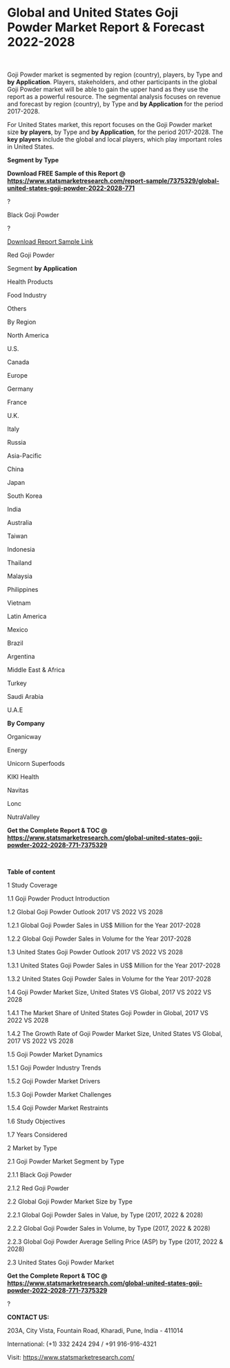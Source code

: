 <h1>Global and United States Goji Powder Market Report & Forecast 2022-2028</h1><br/><p>Goji Powder market is segmented by region (country), players, by Type and <strong>by Application</strong>. Players, stakeholders, and other participants in the global Goji Powder market will be able to gain the upper hand as they use the report as a powerful resource. The segmental analysis focuses on revenue and forecast by region (country), by Type and <strong>by Application</strong> for the period 2017-2028.</p>
 
 
 
 <p>For United States market, this report focuses on the Goji Powder market size <strong>by players</strong>, by Type and <strong>by Application</strong>, for the period 2017-2028. The <strong>key players</strong> include the global and local players, which play important roles in United States.</p>
 
 
 
 <p><strong>Segment by Type</strong></p>
 
 
 
 <div><b>Download FREE Sample of this Report @ <a href="https://www.statsmarketresearch.com/download-free-sample/7375329/global-united-states-goji-powder-2022-2028-771">https://www.statsmarketresearch.com/report-sample/7375329/global-united-states-goji-powder-2022-2028-771</a></b></div>
 
 
 
 <p>? </p>
 
 
 
 <p>Black Goji Powder</p>
 
 
 
 <p>? </p>
 
 
 
 <p><a href="https://www.statsmarketresearch.com/download-free-sample/7375329/global-united-states-goji-powder-2022-2028-771">Download Report Sample Link</a></p>
 
 
 
 <p>Red Goji Powder</p>
 
 
 
 <p>Segment <strong>by Application</strong></p>
 
 
 
 <p>Health Products</p>
 
 
 
 <p>Food Industry</p>
 
 
 
 <p>Others</p>
 
 
 
 <p>By Region</p>
 
 
 
 <p>North America</p>
 
 
 
 <p>U.S.</p>
 
 
 
 <p>Canada</p>
 
 
 
 <p>Europe</p>
 
 
 
 <p>Germany</p>
 
 
 
 <p>France</p>
 
 
 
 <p>U.K.</p>
 
 
 
 <p>Italy</p>
 
 
 
 <p>Russia</p>
 
 
 
 <p>Asia-Pacific</p>
 
 
 
 <p>China</p>
 
 
 
 <p>Japan</p>
 
 
 
 <p>South Korea</p>
 
 
 
 <p>India</p>
 
 
 
 <p>Australia</p>
 
 
 
 <p>Taiwan</p>
 
 
 
 <p>Indonesia</p>
 
 
 
 <p>Thailand</p>
 
 
 
 <p>Malaysia</p>
 
 
 
 <p>Philippines</p>
 
 
 
 <p>Vietnam</p>
 
 
 
 <p>Latin America</p>
 
 
 
 <p>Mexico</p>
 
 
 
 <p>Brazil</p>
 
 
 
 <p>Argentina</p>
 
 
 
 <p>Middle East & Africa</p>
 
 
 
 <p>Turkey</p>
 
 
 
 <p>Saudi Arabia</p>
 
 
 
 <p>U.A.E</p>
 
 
 
 <p><strong>By Company</strong></p>
 
 
 
 <p>Organicway</p>
 
 
 
 <p>Energy</p>
 
 
 
 <p>Unicorn Superfoods</p>
 
 
 
 <p>KIKI Health</p>
 
 
 
 <p>Navitas</p>
 
 
 
 <p>Lonc</p>
 
 
 
 <p>NutraValley</p>
 
 
 
 <div><b>Get the Complete Report & TOC @ <a href="https://www.statsmarketresearch.com/global-united-states-goji-powder-2022-2028-771-7375329">https://www.statsmarketresearch.com/global-united-states-goji-powder-2022-2028-771-7375329</a></b></div>
 
 
 
 <p><br />
 
 <b>Table of content</b></p>
 
 
 
 <p>1 Study Coverage<br />
 
 1.1 Goji Powder Product Introduction<br />
 
 1.2 Global Goji Powder Outlook 2017 VS 2022 VS 2028<br />
 
 1.2.1 Global Goji Powder Sales in US$ Million for the Year 2017-2028<br />
 
 1.2.2 Global Goji Powder Sales in Volume for the Year 2017-2028<br />
 
 1.3 United States Goji Powder Outlook 2017 VS 2022 VS 2028<br />
 
 1.3.1 United States Goji Powder Sales in US$ Million for the Year 2017-2028<br />
 
 1.3.2 United States Goji Powder Sales in Volume for the Year 2017-2028<br />
 
 1.4 Goji Powder Market Size, United States VS Global, 2017 VS 2022 VS 2028<br />
 
 1.4.1 The Market Share of United States Goji Powder in Global, 2017 VS 2022 VS 2028<br />
 
 1.4.2 The Growth Rate of Goji Powder Market Size, United States VS Global, 2017 VS 2022 VS 2028<br />
 
 1.5 Goji Powder Market Dynamics<br />
 
 1.5.1 Goji Powder Industry Trends<br />
 
 1.5.2 Goji Powder Market Drivers<br />
 
 1.5.3 Goji Powder Market Challenges<br />
 
 1.5.4 Goji Powder Market Restraints<br />
 
 1.6 Study Objectives<br />
 
 1.7 Years Considered<br />
 
 2 Market by Type<br />
 
 2.1 Goji Powder Market Segment by Type<br />
 
 2.1.1 Black Goji Powder<br />
 
 2.1.2 Red Goji Powder<br />
 
 2.2 Global Goji Powder Market Size by Type<br />
 
 2.2.1 Global Goji Powder Sales in Value, by Type (2017, 2022 & 2028)<br />
 
 2.2.2 Global Goji Powder Sales in Volume, by Type (2017, 2022 & 2028)<br />
 
 2.2.3 Global Goji Powder Average Selling Price (ASP) by Type (2017, 2022 & 2028)<br />
 
 2.3 United States Goji Powder Market</p>
 
 
 
 <div><b>Get the Complete Report & TOC @ <a href="https://www.statsmarketresearch.com/global-united-states-goji-powder-2022-2028-771-7375329">https://www.statsmarketresearch.com/global-united-states-goji-powder-2022-2028-771-7375329</a></b></div>
 
 
 
 <p>? </p>
 
 
 
 <p><b>CONTACT US:</b><br />
 
 203A, City Vista, Fountain Road, Kharadi, Pune, India - 411014<br />
 
 International: (+1) 332 2424 294 / +91 916-916-4321<br />
 
 Visit: <a href="https://www.statsmarketresearch.com/">https://www.statsmarketresearch.com/</a></p>